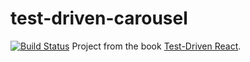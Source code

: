 # test-driven-carousel

[![Build Status](https://travis-ci.com/username/test-driven-carousel.svg?branch=master)](https://travis-ci.com/username/test-driven-carousel)
Project from the book
[Test-Driven React](https://pragprog.com/book/tbreact/test-driven-react).
